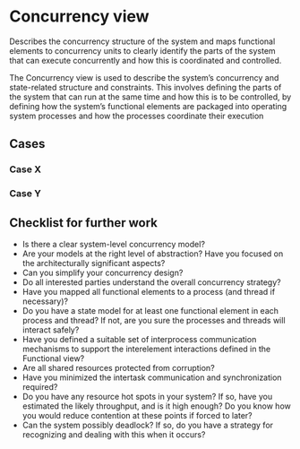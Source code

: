 # Concurrency view

Describes the concurrency structure of the system and maps functional elements to concurrency units to clearly identify the parts of the system that can execute concurrently and how this is coordinated and controlled.

The Concurrency view is used to describe the system’s concurrency and state-related structure and constraints. This involves defining the parts of the system that can run at the same time and how this is to be controlled, by defining how the system’s functional elements are packaged into operating system processes and how the processes coordinate their execution

## Cases 

### Case X 


### Case Y

## Checklist for further work 

- Is there a clear system-level concurrency model?
- Are your models at the right level of abstraction? Have you focused on the architecturally significant aspects?
- Can you simplify your concurrency design?
- Do all interested parties understand the overall concurrency strategy?
- Have you mapped all functional elements to a process (and thread if necessary)?
- Do you have a state model for at least one functional element in each process and thread? If not, are you sure the processes and threads will interact safely?
- Have you defined a suitable set of interprocess communication mechanisms to support the interelement interactions defined in the Functional view?
- Are all shared resources protected from corruption?
- Have you minimized the intertask communication and synchronization required?
- Do you have any resource hot spots in your system? If so, have you estimated the likely throughput, and is it high enough? Do you know how you would reduce contention at these points if forced to later?
- Can the system possibly deadlock? If so, do you have a strategy for recognizing and dealing with this when it occurs?
